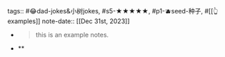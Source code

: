 tags:: #😂dad-jokes&小树jokes, #s5-★★★★★, #p1-🫐seed-种子, #[[👆 examples]] 
note-date:: [[Dec 31st, 2023]]

- > this is an example notes.
- **